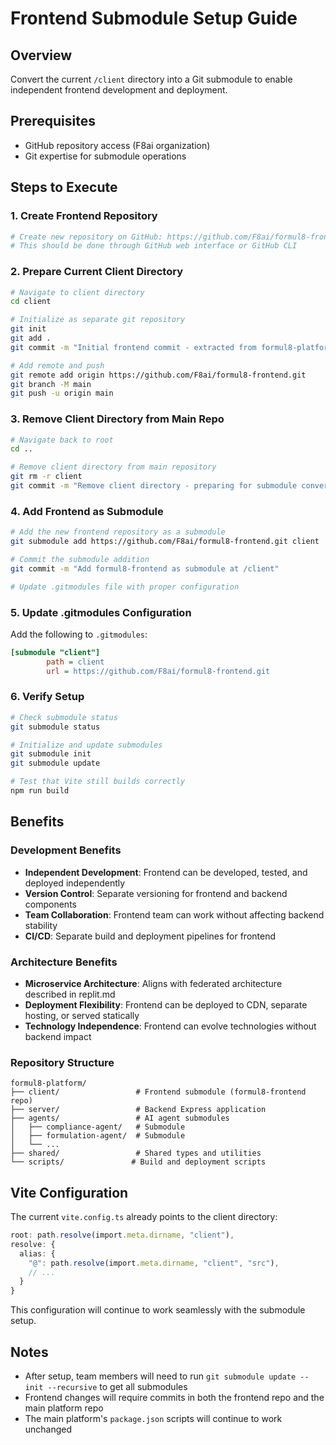 # Frontend Submodule Setup Guide

## Overview
Convert the current `/client` directory into a Git submodule to enable independent frontend development and deployment.

## Prerequisites
- GitHub repository access (F8ai organization)
- Git expertise for submodule operations

## Steps to Execute

### 1. Create Frontend Repository
```bash
# Create new repository on GitHub: https://github.com/F8ai/formul8-frontend
# This should be done through GitHub web interface or GitHub CLI
```

### 2. Prepare Current Client Directory
```bash
# Navigate to client directory
cd client

# Initialize as separate git repository
git init
git add .
git commit -m "Initial frontend commit - extracted from formul8-platform"

# Add remote and push
git remote add origin https://github.com/F8ai/formul8-frontend.git
git branch -M main
git push -u origin main
```

### 3. Remove Client Directory from Main Repo
```bash
# Navigate back to root
cd ..

# Remove client directory from main repository
git rm -r client
git commit -m "Remove client directory - preparing for submodule conversion"
```

### 4. Add Frontend as Submodule
```bash
# Add the new frontend repository as a submodule
git submodule add https://github.com/F8ai/formul8-frontend.git client

# Commit the submodule addition
git commit -m "Add formul8-frontend as submodule at /client"

# Update .gitmodules file with proper configuration
```

### 5. Update .gitmodules Configuration
Add the following to `.gitmodules`:
```ini
[submodule "client"]
        path = client
        url = https://github.com/F8ai/formul8-frontend.git
```

### 6. Verify Setup
```bash
# Check submodule status
git submodule status

# Initialize and update submodules
git submodule init
git submodule update

# Test that Vite still builds correctly
npm run build
```

## Benefits

### Development Benefits
- **Independent Development**: Frontend can be developed, tested, and deployed independently
- **Version Control**: Separate versioning for frontend and backend components
- **Team Collaboration**: Frontend team can work without affecting backend stability
- **CI/CD**: Separate build and deployment pipelines for frontend

### Architecture Benefits
- **Microservice Architecture**: Aligns with federated architecture described in replit.md
- **Deployment Flexibility**: Frontend can be deployed to CDN, separate hosting, or served statically
- **Technology Independence**: Frontend can evolve technologies without backend impact

### Repository Structure
```
formul8-platform/
├── client/                 # Frontend submodule (formul8-frontend repo)
├── server/                 # Backend Express application
├── agents/                 # AI agent submodules
│   ├── compliance-agent/   # Submodule
│   ├── formulation-agent/  # Submodule
│   └── ...
├── shared/                 # Shared types and utilities
└── scripts/               # Build and deployment scripts
```

## Vite Configuration
The current `vite.config.ts` already points to the client directory:
```typescript
root: path.resolve(import.meta.dirname, "client"),
resolve: {
  alias: {
    "@": path.resolve(import.meta.dirname, "client", "src"),
    // ...
  }
}
```

This configuration will continue to work seamlessly with the submodule setup.

## Notes
- After setup, team members will need to run `git submodule update --init --recursive` to get all submodules
- Frontend changes will require commits in both the frontend repo and the main platform repo
- The main platform's `package.json` scripts will continue to work unchanged
